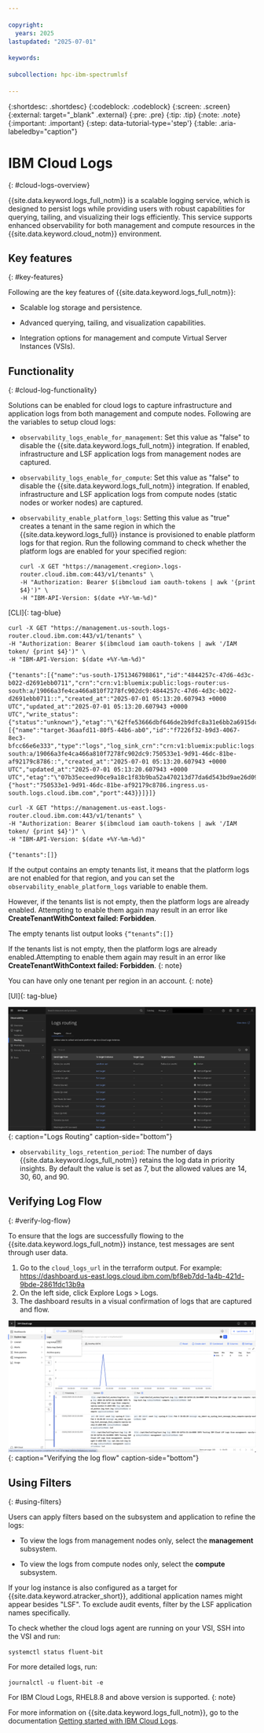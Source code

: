 ```yaml
---

copyright:
  years: 2025
lastupdated: "2025-07-01"

keywords:

subcollection: hpc-ibm-spectrumlsf

---
```


{:shortdesc: .shortdesc}
{:codeblock: .codeblock}
{:screen: .screen}
{:external: target="_blank" .external}
{:pre: .pre}
{:tip: .tip}
{:note: .note}
{:important: .important}
{:step: data-tutorial-type='step'}
{:table: .aria-labeledby="caption"}

# IBM Cloud Logs
{: #cloud-logs-overview}

{{site.data.keyword.logs_full_notm}} is a scalable logging service, which is designed to persist logs while providing users with robust capabilities for querying, tailing, and visualizing their logs efficiently. This service supports enhanced observability for both management and compute resources in the {{site.data.keyword.cloud_notm}} environment.

## Key features
{: #key-features}

Following are the key features of {{site.data.keyword.logs_full_notm}}:

* Scalable log storage and persistence.

* Advanced querying, tailing, and visualization capabilities.

* Integration options for management and compute Virtual Server Instances (VSIs).

## Functionality
{: #cloud-log-functionality}

Solutions can be enabled for cloud logs to capture infrastructure and application logs from both management and compute nodes. Following are the variables to setup cloud logs:

* `observability_logs_enable_for_management`: Set this value as "false" to disable the {{site.data.keyword.logs_full_notm}} integration. If enabled, infrastructure and LSF application logs from management nodes are captured.

* `observability_logs_enable_for_compute`: Set this value as "false" to disable the {{site.data.keyword.logs_full_notm}} integration. If enabled, infrastructure and LSF application logs from compute nodes (static nodes or worker nodes) are captured.

* `observability_enable_platform_logs`: Setting this value as "true" creates a tenant in the same region in which the {{site.data.keyword.logs_full}} instance is provisioned to enable platform logs for that region. Run the following command to check whether the platform logs are enabled for your specified region:

    ```pre
    curl -X GET "https://management.<region>.logs-router.cloud.ibm.com:443/v1/tenants" \
    -H "Authorization: Bearer $(ibmcloud iam oauth-tokens | awk '{print $4}')" \
    -H "IBM-API-Version: $(date +%Y-%m-%d)"
    ```

[CLI]{: tag-blue}

```pre
curl -X GET "https://management.us-south.logs-router.cloud.ibm.com:443/v1/tenants" \
-H "Authorization: Bearer $(ibmcloud iam oauth-tokens | awk '/IAM token/ {print $4}')" \
-H "IBM-API-Version: $(date +%Y-%m-%d)"

{"tenants":[{"name":"us-south-1751346798861","id":"4844257c-47d6-4d3c-b022-d2691ebb0711","crn":"crn:v1:bluemix:public:logs-router:us-south:a/19066a3fe4ca466a810f7278fc902dc9:4844257c-47d6-4d3c-b022-d2691ebb0711::","created_at":"2025-07-01 05:13:20.607943 +0000 UTC","updated_at":"2025-07-01 05:13:20.607943 +0000 UTC","write_status":{"status":"unknown"},"etag":"\"62ffe53666dbf646de2b9dfc8a31e6bb2a6915dcd2296dce80ca52040f4a6b04\"","targets":[{"name":"target-36aafd11-80f5-44b6-ab0","id":"f7226f32-b9d3-4067-8ec3-bfcc66e6e333","type":"logs","log_sink_crn":"crn:v1:bluemix:public:logs:us-south:a/19066a3fe4ca466a810f7278fc902dc9:750533e1-9d91-46dc-81be-af92179c8786::","created_at":"2025-07-01 05:13:20.607943 +0000 UTC","updated_at":"2025-07-01 05:13:20.607943 +0000 UTC","etag":"\"07b35eceed90ce9a18c1f83b9ba52a470213d77da6d543bd9ae26d09dec35007\"","parameters":{"host":"750533e1-9d91-46dc-81be-af92179c8786.ingress.us-south.logs.cloud.ibm.com","port":443}}]}]}
```


```pre
curl -X GET "https://management.us-east.logs-router.cloud.ibm.com:443/v1/tenants" \
-H "Authorization: Bearer $(ibmcloud iam oauth-tokens | awk '/IAM token/ {print $4}')" \
-H "IBM-API-Version: $(date +%Y-%m-%d)"

{"tenants":[]}
```

If the output contains an empty tenants list, it means that the platform logs are not enabled for that region, and you can set the `observability_enable_platform_logs` variable to enable them.

However, if the tenants list is not empty, then the platform logs are already enabled. Attempting to enable them again may result in an error like **CreateTenantWithContext failed: Forbidden**.

The empty tenants list output looks `{“tenants”:[]}`

If the tenants list is not empty, then the platform logs are already enabled.Attempting to enable them again may result in an error like **CreateTenantWithContext failed: Forbidden**.
{: note}

You can have only one tenant per region in an account.
{: note}

[UI]{: tag-blue}

![Logs Routing](images/UI_logs-routing.png "Logs Routing"){: caption="Logs Routing" caption-side="bottom"}

* `observability_logs_retention_period`: The number of days {{site.data.keyword.logs_full_notm}} retains the log data in priority insights. By default the value is set as 7, but the allowed values are 14, 30, 60, and 90.

## Verifying Log Flow
{: #verify-log-flow}

To ensure that the logs are successfully flowing to the {{site.data.keyword.logs_full_notm}} instance, test messages are sent through user data.

1. Go to the `cloud_logs_url` in the terraform output.
   For example: https://dashboard.us-east.logs.cloud.ibm.com/bf8eb7dd-1a4b-421d-9bde-2861fdc13b9a
2. On the left side, click Explore Logs > Logs.
3. The dashboard results in a visual confirmation of logs that are captured and flow.

![Architecture diagram.](images/verifying_log_flow.png "Verifying the log flow"){: caption="Verifying the log flow" caption-side="bottom"}

## Using Filters
{: #using-filters}

Users can apply filters based on the subsystem and application to refine the logs:

* To view the logs from management nodes only, select the **management** subsystem.

* To view the logs from compute nodes only, select the **compute** subsystem.

If your log instance is also configured as a target for {{site.data.keyword.atracker_short}}, additional application names might appear besides "LSF". To exclude audit events, filter by the LSF application names specifically.

To check whether the cloud logs agent are running on your VSI, SSH into the VSI and run:

`systemctl status fluent-bit`

For more detailed logs, run:

`journalctl -u fluent-bit -e`

For IBM Cloud Logs, RHEL8.8 and above version is supported.
{: note}

For more information on {{site.data.keyword.logs_full_notm}}, go to the documentation [Getting started with IBM Cloud Logs](/docs/cloud-logs?topic=cloud-logs-getting-started).
